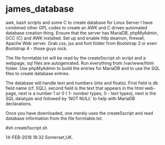 # james_database
awk, bash scripts and some C to create database for Linux Server
I have combined other GPL codes to create an AWK and C driven automated database creation thing.
Ensure that the server has MariaDB, phpMyAdmin, GCC (C) and AWK installed.
Set up and enable http deamon, firewall, Apache Web server.
Grab css, jss and font folder from Bootstrap 3 or even Bootstrap 4 - those guys rock. 

The file formtable.txt will be read by the create5script.sh script and a webpage, sql files are autogenrated. Run everything
from /var/www/html folder. Use phpMyAdmin to build the entries for MariaDB and to use the SQL files to create database entries.

The database will handle text and numbers (ints and floats). First field is db field name (cf. SQL), second field is the text that appears in the html web-page, next is a number 1 or 0 ( 1- number types, 0 - text types), next is the SQL datatype and followed by 'NOT NULL' to help with MariaDB declarations. 

Once you have downloaded, one merely uses the create5script and read database information from the file formtable.txt. 

#sh create5script.sh

14-FEB-2018 18:32 Somerset,UK.
